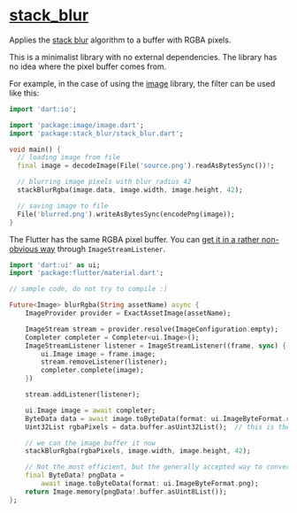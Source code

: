 # [stack_blur](https://github.com/rtmigo/stack_blur_dart)

Applies the [stack blur](https://underdestruction.com/2004/02/25/stackblur-2004/) algorithm to
a buffer with RGBA pixels.

This is a minimalist library with no external dependencies.  The library has no idea where the
pixel buffer comes from.

For example, in the case of using the [image](https://pub.dev/packages/image/example) library,
the filter can be used like this:

```dart
import 'dart:io';

import 'package:image/image.dart';
import 'package:stack_blur/stack_blur.dart';

void main() {
  // loading image from file
  final image = decodeImage(File('source.png').readAsBytesSync())!;

  // blurring image pixels with blur radius 42
  stackBlurRgba(image.data, image.width, image.height, 42);

  // saving image to file
  File('blurred.png').writeAsBytesSync(encodePng(image));
}
```

The Flutter has the same RGBA pixel buffer. You can [get it in a rather non-obvious
way](https://stackoverflow.com/a/60297917) through `ImageStreamListener`.

``` dart
import 'dart:ui' as ui;
import 'package:flutter/material.dart';

// sample code, do not try to compile :)

Future<Image> blurRgba(String assetName) async {
    ImageProvider provider = ExactAssetImage(assetName);

    ImageStream stream = provider.resolve(ImageConfiguration.empty);
    Completer completer = Completer<ui.Image>();
    ImageStreamListener listener = ImageStreamListener((frame, sync) {
        ui.Image image = frame.image;
        stream.removeListener(listener);
        completer.complete(image);
    })

    stream.addListener(listener);

    ui.Image image = await completer;
    ByteData data = await image.toByteData(format: ui.ImageByteFormat.rowRgba)!;
    Uint32List rgbaPixels = data.buffer.asUint32List();  // this is the pixels we need

    // we can the image buffer it now
    stackBlurRgba(rgbaPixels, image.width, image.height, 42);

    // Not the most efficient, but the generally accepted way to convert this into a widget
    final ByteData? pngData =
        await image.toByteData(format: ui.ImageByteFormat.png);
    return Image.memory(pngData!.buffer.asUint8List());
};
```
